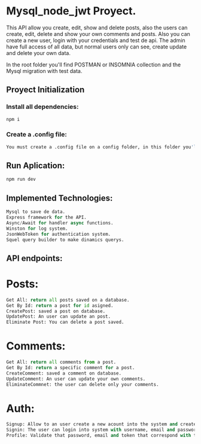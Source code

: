 # Mysql_node_jwt Proyect. 

This API allow you create, edit, show and delete posts, also the users can create, edit, delete and show your own comments and posts. Also you can create a new user, login with your credentials and test de api. The admin have full access of all data, but normal users only can see, create update and delete your own data. 

In the root folder you'll find POSTMAN or INSOMNIA collection and the Mysql migration with test data. 


## Proyect Initialization

### Install all dependencies: 


```bash
npm i
```

### Create a .config file: 

```bash
You must create a .config file on a config folder, in this folder you'll find a .config.example.
```

## Run Aplication:

```python
npm run dev
```

## Implemented Technologies: 

```python
Mysql to save de data. 
Express framework for the API. 
Async/Await for handler async functions. 
Winston for log system. 
JsonWebToken for authentication system. 
Squel query builder to make dinamics querys.
```

## API endpoints: 

# Posts: 
```python
Get All: return all posts saved on a database. 
Get By Id: return a post for id asigned. 
CreatePost: saved a post on database. 
UpdatePost: An user can update an post. 
Eliminate Post: You can delete a post saved. 
```

# Comments: 
```python
Get All: return all comments from a post. 
Get By Id: return a specific comment for a post. 
CreateComment: saved a comment on database. 
UpdateComment: An user can update your own comments. 
EliminateCommnet: the user can delete only your comments.  
```
# Auth: 
```python
Signup: Allow to an user create a new acount into the system and create a jwt.
Signin: The user can login into system with username, email and password.  
Profile: Validate that password, email and token that correspond with the user. 
```